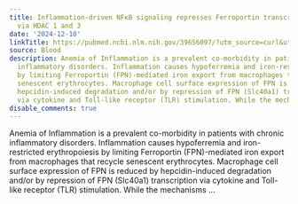 ```yaml
---
title: Inflammation-driven NFκB signaling represses Ferroportin transcription in macrophages
  via HDAC 1 and 3
date: '2024-12-10'
linkTitle: https://pubmed.ncbi.nlm.nih.gov/39656097/?utm_source=curl&utm_medium=rss&utm_campaign=journals&utm_content=7603509&fc=None&ff=20241210175340&v=2.18.0.post9+e462414
source: Blood
description: Anemia of Inflammation is a prevalent co-morbidity in patients with chronic
  inflammatory disorders. Inflammation causes hypoferremia and iron-restricted erythropoiesis
  by limiting Ferroportin (FPN)-mediated iron export from macrophages that recycle
  senescent erythrocytes. Macrophage cell surface expression of FPN is reduced by
  hepcidin-induced degradation and/or by repression of FPN (Slc40a1) transcription
  via cytokine and Toll-like receptor (TLR) stimulation. While the mechanisms ...
disable_comments: true
---
```

Anemia of Inflammation is a prevalent co-morbidity in patients with chronic inflammatory disorders. Inflammation causes hypoferremia and iron-restricted erythropoiesis by limiting Ferroportin (FPN)-mediated iron export from macrophages that recycle senescent erythrocytes. Macrophage cell surface expression of FPN is reduced by hepcidin-induced degradation and/or by repression of FPN (Slc40a1) transcription via cytokine and Toll-like receptor (TLR) stimulation. While the mechanisms ...